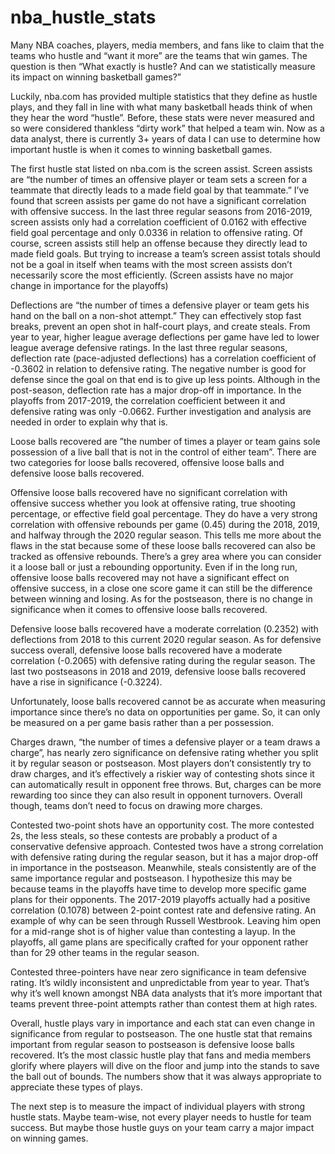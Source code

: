 # nba_hustle_stats
Many NBA coaches, players, media members, and fans like to claim that the teams who hustle and “want it more” are the teams that win games. The question is then “What exactly is hustle? And can we statistically measure its impact on winning basketball games?”

Luckily, nba.com has provided multiple statistics that they define as hustle plays, and they fall in line with what many basketball heads think of when they hear the word “hustle”. Before, these stats were never measured and so were considered thankless “dirty work” that helped a team win. Now as a data analyst, there is currently 3+ years of data I can use to determine how important hustle is when it comes to winning basketball games.

The first hustle stat listed on nba.com is the screen assist. Screen assists are “the number of times an offensive player or team sets a screen for a teammate that directly leads to a made field goal by that teammate.” I’ve found that screen assists per game do not have a significant correlation with offensive success. In the last three regular seasons from 2016-2019, screen assists only had a correlation coefficient of 0.0162 with effective field goal percentage and only 0.0336 in relation to offensive rating. Of course, screen assists still help an offense because they directly lead to made field goals. But trying to increase a team’s screen assist totals should not be a goal in itself when teams with the most screen assists don’t necessarily score the most efficiently. (Screen assists have no major change in importance for the playoffs)

Deflections are “the number of times a defensive player or team gets his hand on the ball on a non-shot attempt.” They can effectively stop fast breaks, prevent an open shot in half-court plays, and create steals. From year to year, higher league average deflections per game have led to lower league average defensive ratings. In the last three regular seasons, deflection rate (pace-adjusted deflections) has a correlation coefficient of -0.3602 in relation to defensive rating. The negative number is good for defense since the goal on that end is to give up less points. Although in the post-season, deflection rate has a major drop-off in importance. In the playoffs from 2017-2019, the correlation coefficient between it and defensive rating was only -0.0662. Further investigation and analysis are needed in order to explain why that is.

Loose balls recovered are ”the number of times a player or team gains sole possession of a live ball that is not in the control of either team”. There are two categories for loose balls recovered, offensive loose balls and defensive loose balls recovered.

Offensive loose balls recovered have no significant correlation with offensive success whether you look at offensive rating, true shooting percentage, or effective field goal percentage. They do have a very strong correlation with offensive rebounds per game (0.45) during the 2018, 2019, and halfway through the 2020 regular season. This tells me more about the flaws in the stat because some of these loose balls recovered can also be tracked as offensive rebounds. There’s a grey area where you can consider it a loose ball or just a rebounding opportunity. Even if in the long run, offensive loose balls recovered may not have a significant effect on offensive success, in a close one score game it can still be the difference between winning and losing. As for the postseason, there is no change in significance when it comes to offensive loose balls recovered.

Defensive loose balls recovered have a moderate correlation (0.2352) with deflections from 2018 to this current 2020 regular season. As for defensive success overall, defensive loose balls recovered have a moderate correlation (-0.2065) with defensive rating during the regular season. The last two postseasons in 2018 and 2019, defensive loose balls recovered have a rise in significance (-0.3224).

Unfortunately, loose balls recovered cannot be as accurate when measuring importance since there’s no data on opportunities per game. So, it can only be measured on a per game basis rather than a per possession.

Charges drawn, “the number of times a defensive player or a team draws a charge”, has nearly zero significance on defensive rating whether you split it by regular season or postseason. Most players don’t consistently try to draw charges, and it’s effectively a riskier way of contesting shots since it can automatically result in opponent free throws. But, charges can be more rewarding too since they can also result in opponent turnovers. Overall though, teams don’t need to focus on drawing more charges.

Contested two-point shots have an opportunity cost. The more contested 2s, the less steals, so these contests are probably a product of a conservative defensive approach. Contested twos have a strong correlation with defensive rating during the regular season, but it has a major drop-off in importance in the postseason. Meanwhile, steals consistently are of the same importance regular and postseason. I hypothesize this may be because teams in the playoffs have time to develop more specific game plans for their opponents. The 2017-2019 playoffs actually had a positive correlation (0.1078) between 2-point contest rate and defensive rating. An example of why can be seen through Russell Westbrook. Leaving him open for a mid-range shot is of higher value than contesting a layup. In the playoffs, all game plans are specifically crafted for your opponent rather than for 29 other teams in the regular season.

Contested three-pointers have near zero significance in team defensive rating. It’s wildly inconsistent and unpredictable from year to year. That’s why it’s well known amongst NBA data analysts that it’s more important that teams prevent three-point attempts rather than contest them at high rates.

Overall, hustle plays vary in importance and each stat can even change in significance from regular to postseason. The one hustle stat that remains important from regular season to postseason is defensive loose balls recovered. It’s the most classic hustle play that fans and media members glorify where players will dive on the floor and jump into the stands to save the ball out of bounds. The numbers show that it was always appropriate to appreciate these types of plays. 

The next step is to measure the impact of individual players with strong hustle stats. Maybe team-wise, not every player needs to hustle for team success. But maybe those hustle guys on your team carry a major impact on winning games.
